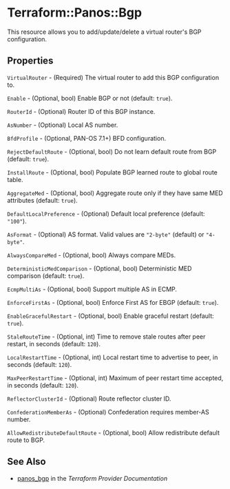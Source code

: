 # Terraform::Panos::Bgp

This resource allows you to add/update/delete a virtual router's
BGP configuration.

## Properties

`VirtualRouter` - (Required) The virtual router to add this BGP
configuration to.

`Enable` - (Optional, bool) Enable BGP or not (default: `true`).

`RouterId` - (Optional) Router ID of this BGP instance.

`AsNumber` - (Optional) Local AS number.

`BfdProfile` - (Optional, PAN-OS 7.1+) BFD configuration.

`RejectDefaultRoute` - (Optional, bool) Do not learn default route from
BGP (default: `true`).

`InstallRoute` - (Optional, bool) Populate BGP learned route to global
route table.

`AggregateMed` - (Optional, bool) Aggregate route only if they have
same MED attributes (default: `true`).

`DefaultLocalPreference` - (Optional) Default local preference (default:
`"100"`).

`AsFormat` - (Optional) AS format.  Valid values are `"2-byte"` (default)
or `"4-byte"`.

`AlwaysCompareMed` - (Optional, bool) Always compare MEDs.

`DeterministicMedComparison` - (Optional, bool) Deterministic MED
comparison (default: `true`).

`EcmpMultiAs` - (Optional, bool) Support multiple AS in ECMP.

`EnforceFirstAs` - (Optional, bool) Enforce First AS for EBGP (default:
`true`).

`EnableGracefulRestart` - (Optional, bool) Enable graceful restart
(default: `true`).

`StaleRouteTime` - (Optional, int) Time to remove stale routes after
peer restart, in seconds (default: `120`).

`LocalRestartTime` - (Optional, int) Local restart time to advertise to
peer, in seconds (default: `120`).

`MaxPeerRestartTime` - (Optional, int) Maximum of peer restart time
accepted, in seconds (default: `120`).

`ReflectorClusterId` - (Optional) Route reflector cluster ID.

`ConfederationMemberAs` - (Optional) Confederation requires
member-AS number.

`AllowRedistributeDefaultRoute` - (Optional, bool) Allow redistribute
default route to BGP.


## See Also

* [panos_bgp](https://www.terraform.io/docs/providers/panos/r/bgp.html) in the _Terraform Provider Documentation_